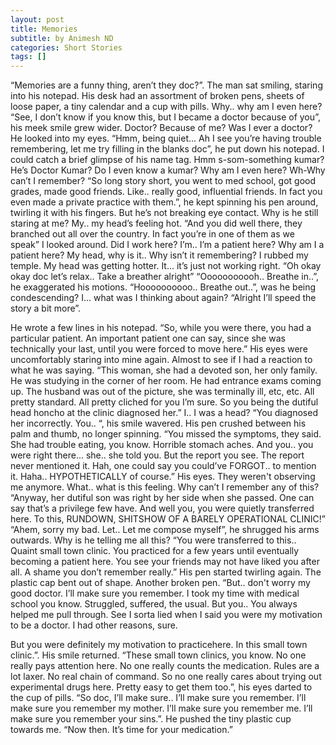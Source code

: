 ```yaml
---
layout: post
title: Memories
subtitle: by Animesh ND
categories: Short Stories
tags: []
---
```

“Memories are a funny thing, aren’t they doc?”. The man sat smiling, staring into his notepad.
His desk had an assortment of broken pens, sheets of loose paper, a tiny calendar and a cup
with pills.
Why.. why am I even here?
“See, I don’t know if you know this, but I became a doctor because of you”, his meek smile grew
wider.
Doctor? Because of me? Was I ever a doctor?
He looked into my eyes.
“Hmm, being quiet... Ah I see you’re having trouble remembering, let me try filling in the blanks
doc”, he put down his notepad. I could catch a brief glimpse of his name tag.
Hmm s-som-something kumar? He’s Doctor Kumar? Do I even know a kumar? Why am I even
here? Wh-Why can’t I remember?
“So long story short, you went to med school, got good grades, made good friends. Like.. really
good, influential friends. In fact you even made a private practice with them.”, he kept spinning
his pen around, twirling it with his fingers. But he’s not breaking eye contact. Why is he still
staring at me?
My.. my head’s feeling hot.
“And you did well there, they branched out all over the country. In fact you’re in one of them as
we speak”
I looked around. Did I work here? I’m.. I’m a patient here? Why am I a patient here?
My head, why is it.. Why isn’t it remembering?
I rubbed my temple. My head was getting hotter. It... it’s just not working right.
“Oh okay okay doc let’s relax.. Take a breather alright”
“Ooooooooooh.. Breathe in..”, he exaggerated his motions.
“Hoooooooooo.. Breathe out..”, was he being condescending?
I... what was I thinking about again?
“Alright I’ll speed the story a bit more”.

He wrote a few lines in his notepad.
“So, while you were there, you had a particular patient. An important patient one can say, since
she was technically your last, until you were forced to move here.”
His eyes were uncomfortably staring into mine again. Almost to see if I had a reaction to what
he was saying.
“This woman, she had a devoted son, her only family. He was studying in the corner of her
room. He had entrance exams coming up. The husband was out of the picture, she was
terminally ill, etc, etc. All pretty standard. All pretty cliched for you I’m sure. So you being the
dutiful head honcho at the clinic diagnosed her.”
I.. I was a head?
“You diagnosed her incorrectly. You.. “, his smile wavered. His pen crushed between his palm
and thumb, no longer spinning.
“You missed the symptoms, they said. She had trouble eating, you know. Horrible stomach
aches. And you.. you were right there... she.. she told you. But the report you see. The report
never mentioned it. Hah, one could say you could’ve FORGOT.. to mention it. Haha..
HYPOTHETICALLY of course.”
His eyes. They weren't observing me anymore. What.. what is this feeling.
Why can’t I remember any of this?
“Anyway, her dutiful son was right by her side when she passed. One can say that’s a privilege
few have. And well you, you were quietly transferred here. To this, RUNDOWN, SHITSHOW OF
A BARELY OPERATIONAL CLINIC!”
“Ahem, sorry my bad. Let.. Let me compose myself”, he shrugged his arms outwards.
Why is he telling me all this?
“You were transferred to this.. Quaint small town clinic. You practiced for a few years until
eventually becoming a patient here. You see your friends may not have liked you after all. A
shame you don’t remember really.”
His pen started twirling again. The plastic cap bent out of shape. Another broken pen.
“But.. don't worry my good doctor. I’ll make sure you remember. I took my time with medical
school you know. Struggled, suffered, the usual. But you.. You always helped me pull through.
See I sorta lied when I said you were my motivation to be a doctor. I had other reasons, sure.

But you were definitely my motivation to practicehere. In this small town clinic.”. His smile
returned.
“These small town clinics, you know. No one really pays attention here. No one really counts the
medication. Rules are a lot laxer. No real chain of command. So no one really cares about trying
out experimental drugs here. Pretty easy to get them too.”, his eyes darted to the cup of pills.
“So doc, I’ll make sure.. I’ll make sure you remember. I’ll make sure you remember my mother.
I’ll make sure you remember me. I’ll make sure you remember your sins.”.
He pushed the tiny plastic cup towards me.
“Now then. It’s time for your medication.”